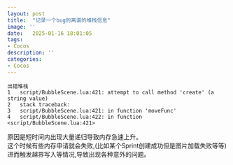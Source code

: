 ```yaml
---
layout: post
title:  "记录一个bug的离谱的堆栈信息"
image: ''
date:   2025-01-16 18:01:05
tags:
- Cocos
description: ''
categories: 
- Cocos
---
```

```
出错堆栈
1	script/BubbleScene.lua:421: attempt to call method 'create' (a string value)
2	stack traceback:
3	script/BubbleScene.lua:421: in function 'moveFunc'
4	script/BubbleScene.lua:422: in function <script/BubbleScene.lua:421>
```
原因是短时间内出现大量递归导致内存急速上升。  
这个时候有些内存申请就会失败,(比如某个Sprint创建成功但是图片加载失败等等)
进而触发越界写入等情况,导致出现各种意外的问题。